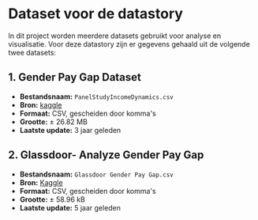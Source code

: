 # Dataset voor de datastory

In dit project worden meerdere datasets gebruikt voor analyse en visualisatie.
Voor deze datastory zijn er gegevens gehaald uit de volgende twee datasets:

## 1. Gender Pay Gap Dataset

- **Bestandsnaam:** `PanelStudyIncomeDynamics.csv`
- **Bron:** [kaggle](https://www.kaggle.com/datasets/fedesoriano/gender-pay-gap-dataset/data?select=PanelStudyIncomeDynamics.csv)
- **Formaat:** CSV, gescheiden door komma's
- **Grootte:** ± 26.82 MB
- **Laatste update:** 3 jaar geleden

## 2. Glassdoor- Analyze Gender Pay Gap

- **Bestandsnaam:** `Glassdoor Gender Pay Gap.csv`
- **Bron:** [Kaggle](https://www.kaggle.com/datasets/nilimajauhari/glassdoor-analyze-gender-pay-gap)
- **Formaat:** CSV, gescheiden door komma's
- **Grootte:** ± 58.96 kB
- **Laatste update:** 5 jaar geleden
